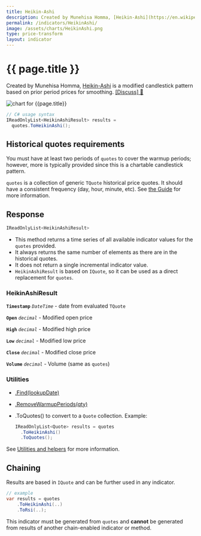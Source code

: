 ```yaml
---
title: Heikin-Ashi
description: Created by Munehisa Homma, [Heikin-Ashi](https://en.wikipedia.org/wiki/Candlestick_chart#Heikin-Ashi_candlesticks) is a modified candlestick pattern that transforms prices based on prior period prices for smoothing.
permalink: /indicators/HeikinAshi/
image: /assets/charts/HeikinAshi.png
type: price-transform
layout: indicator
---
```


# {{ page.title }}

Created by Munehisa Homma, [Heikin-Ashi](https://en.wikipedia.org/wiki/Candlestick_chart#Heikin-Ashi_candlesticks) is a modified candlestick pattern based on prior period prices for smoothing.
[[Discuss] &#128172;]({{site.github.repository_url}}/discussions/254 "Community discussion about this indicator")

![chart for {{page.title}}]({{site.baseurl}}{{page.image}})

```csharp
// C# usage syntax
IReadOnlyList<HeikinAshiResult> results =
  quotes.ToHeikinAshi();
```

## Historical quotes requirements

You must have at least two periods of `quotes` to cover the warmup periods; however, more is typically provided since this is a chartable candlestick pattern.

`quotes` is a collection of generic `TQuote` historical price quotes.  It should have a consistent frequency (day, hour, minute, etc).  See [the Guide]({{site.baseurl}}/guide/#historical-quotes) for more information.

## Response

```csharp
IReadOnlyList<HeikinAshiResult>
```

- This method returns a time series of all available indicator values for the `quotes` provided.
- It always returns the same number of elements as there are in the historical quotes.
- It does not return a single incremental indicator value.
- `HeikinAshiResult` is based on `IQuote`, so it can be used as a direct replacement for `quotes`.

### HeikinAshiResult

**`Timestamp`** _`DateTime`_ - date from evaluated `TQuote`

**`Open`** _`decimal`_ - Modified open price

**`High`** _`decimal`_ - Modified high price

**`Low`** _`decimal`_ - Modified low price

**`Close`** _`decimal`_ - Modified close price

**`Volume`** _`decimal`_ - Volume (same as `quotes`)

### Utilities

- [.Find(lookupDate)]({{site.baseurl}}/utilities#find-indicator-result-by-date)
- [.RemoveWarmupPeriods(qty)]({{site.baseurl}}/utilities#remove-warmup-periods)
- .ToQuotes() to convert to a `Quote` collection.  Example:

  ```csharp
  IReadOnlyList<Quote> results = quotes
    .ToHeikinAshi()
    .ToQuotes();
  ```

See [Utilities and helpers]({{site.baseurl}}/utilities#utilities-for-indicator-results) for more information.

## Chaining

Results are based in `IQuote` and can be further used in any indicator.

```csharp
// example
var results = quotes
    .ToHeikinAshi(..)
    .ToRsi(..);
```

This indicator must be generated from `quotes` and **cannot** be generated from results of another chain-enabled indicator or method.
